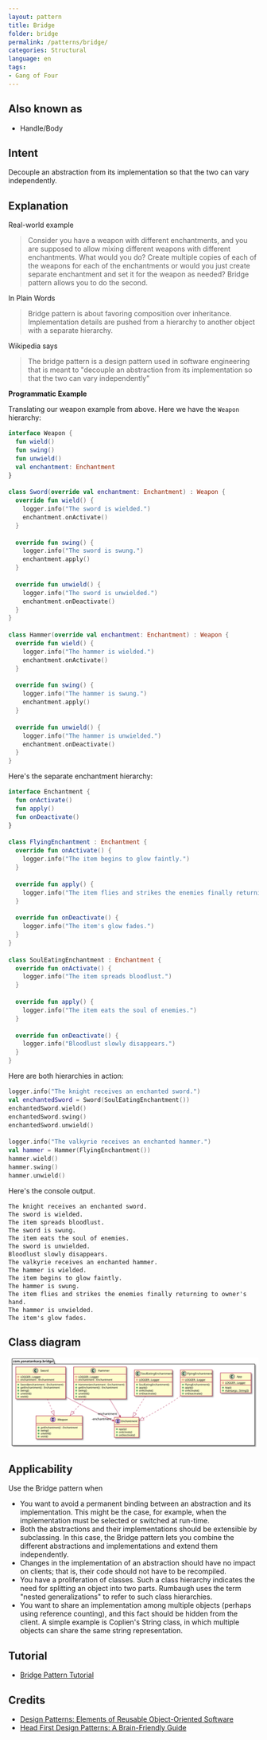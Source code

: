 ```yaml
---
layout: pattern
title: Bridge
folder: bridge
permalink: /patterns/bridge/
categories: Structural
language: en
tags:
- Gang of Four
---
```


## Also known as

- Handle/Body

## Intent

Decouple an abstraction from its implementation so that the two can vary
independently.

## Explanation

Real-world example

> Consider you have a weapon with different enchantments, and you are supposed
> to allow mixing different weapons with different enchantments. What would you
> do? Create multiple copies of each of the weapons for each of the enchantments
> or would you just create separate enchantment and set it for the weapon as
> needed? Bridge pattern allows you to do the second.

In Plain Words

> Bridge pattern is about favoring composition over inheritance. Implementation
> details are pushed from a hierarchy to another object with a separate
> hierarchy.

Wikipedia says

> The bridge pattern is a design pattern used in software engineering that is
> meant to "decouple an abstraction from its implementation so that the two can
> vary independently"

**Programmatic Example**

Translating our weapon example from above. Here we have the `Weapon` hierarchy:

```kotlin
interface Weapon {
  fun wield()
  fun swing()
  fun unwield()
  val enchantment: Enchantment
}

class Sword(override val enchantment: Enchantment) : Weapon {
  override fun wield() {
    logger.info("The sword is wielded.")
    enchantment.onActivate()
  }

  override fun swing() {
    logger.info("The sword is swung.")
    enchantment.apply()
  }

  override fun unwield() {
    logger.info("The sword is unwielded.")
    enchantment.onDeactivate()
  }
}

class Hammer(override val enchantment: Enchantment) : Weapon {
  override fun wield() {
    logger.info("The hammer is wielded.")
    enchantment.onActivate()
  }

  override fun swing() {
    logger.info("The hammer is swung.")
    enchantment.apply()
  }

  override fun unwield() {
    logger.info("The hammer is unwielded.")
    enchantment.onDeactivate()
  }
}
```

Here's the separate enchantment hierarchy:

```kotlin
interface Enchantment {
  fun onActivate()
  fun apply()
  fun onDeactivate()
}

class FlyingEnchantment : Enchantment {
  override fun onActivate() {
    logger.info("The item begins to glow faintly.")
  }

  override fun apply() {
    logger.info("The item flies and strikes the enemies finally returning to owner's hand.")
  }

  override fun onDeactivate() {
    logger.info("The item's glow fades.")
  }
}

class SoulEatingEnchantment : Enchantment {
  override fun onActivate() {
    logger.info("The item spreads bloodlust.")
  }

  override fun apply() {
    logger.info("The item eats the soul of enemies.")
  }

  override fun onDeactivate() {
    logger.info("Bloodlust slowly disappears.")
  }
}
```

Here are both hierarchies in action:

```kotlin
logger.info("The knight receives an enchanted sword.")
val enchantedSword = Sword(SoulEatingEnchantment())
enchantedSword.wield()
enchantedSword.swing()
enchantedSword.unwield()

logger.info("The valkyrie receives an enchanted hammer.")
val hammer = Hammer(FlyingEnchantment())
hammer.wield()
hammer.swing()
hammer.unwield()
```

Here's the console output.

```text
The knight receives an enchanted sword.
The sword is wielded.
The item spreads bloodlust.
The sword is swung.
The item eats the soul of enemies.
The sword is unwielded.
Bloodlust slowly disappears.
The valkyrie receives an enchanted hammer.
The hammer is wielded.
The item begins to glow faintly.
The hammer is swung.
The item flies and strikes the enemies finally returning to owner's hand.
The hammer is unwielded.
The item's glow fades.
```

## Class diagram

![alt text](etc/bridge.svg "Bridge class diagram")

## Applicability

Use the Bridge pattern when

* You want to avoid a permanent binding between an abstraction and its
  implementation. This might be the case, for example, when the implementation
  must be selected or switched at run-time.
* Both the abstractions and their implementations should be extensible by
  subclassing. In this case, the Bridge pattern lets you combine the different
  abstractions and implementations and extend them independently.
* Changes in the implementation of an abstraction should have no impact on
  clients; that is, their code should not have to be recompiled.
* You have a proliferation of classes. Such a class hierarchy indicates the need
  for splitting an object into two parts. Rumbaugh uses the term "nested 
  generalizations" to refer to such class hierarchies.
* You want to share an implementation among multiple objects (perhaps using
  reference counting), and this fact should be hidden from the client. A simple
  example is Coplien's String class, in which multiple objects can share the
  same string representation.

## Tutorial

* [Bridge Pattern Tutorial](https://www.journaldev.com/1491/bridge-design-pattern-java)

## Credits

* [Design Patterns: Elements of Reusable Object-Oriented Software](https://www.amazon.com/gp/product/0201633612/ref=as_li_tl?ie=UTF8&camp=1789&creative=9325&creativeASIN=0201633612&linkCode=as2&tag=javadesignpat-20&linkId=675d49790ce11db99d90bde47f1aeb59)
* [Head First Design Patterns: A Brain-Friendly Guide](https://www.amazon.com/gp/product/0596007124/ref=as_li_tl?ie=UTF8&camp=1789&creative=9325&creativeASIN=0596007124&linkCode=as2&tag=javadesignpat-20&linkId=6b8b6eea86021af6c8e3cd3fc382cb5b)
